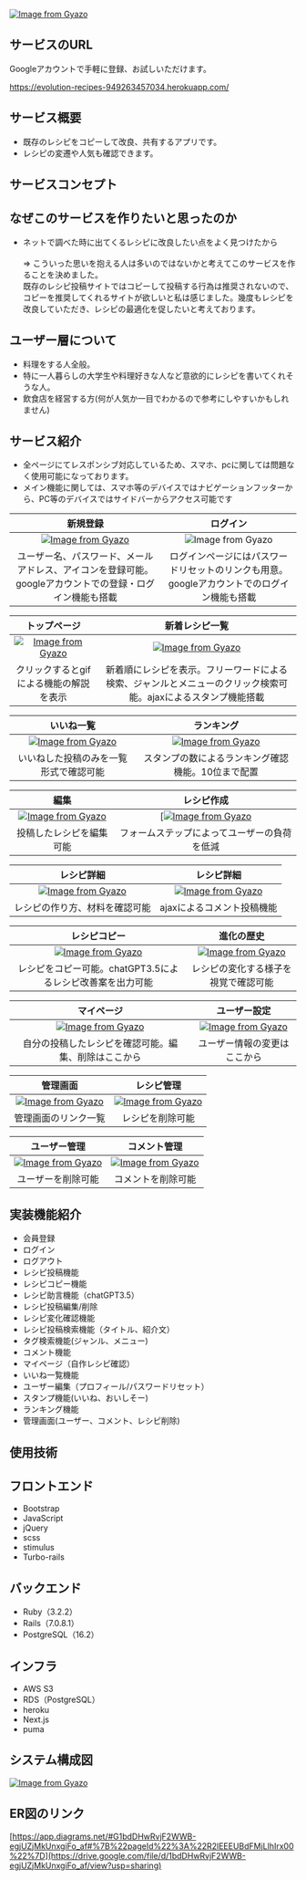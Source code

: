 [![Image from Gyazo](https://i.gyazo.com/9c1b955b774903b6e9ddee51f4425be5.png)](https://gyazo.com/9c1b955b774903b6e9ddee51f4425be5)

## サービスのURL

Googleアカウントで手軽に登録、お試しいただけます。

https://evolution-recipes-949263457034.herokuapp.com/

## サービス概要
- 既存のレシピをコピーして改良、共有するアプリです。
- レシピの変遷や人気も確認できます。

## サービスコンセプト
## なぜこのサービスを作りたいと思ったのか
  
- ネットで調べた時に出てくるレシピに改良したい点をよく見つけたから<br><br>
  => こういった思いを抱える人は多いのではないかと考えてこのサービスを作ることを決めました。<br>
     既存のレシピ投稿サイトではコピーして投稿する行為は推奨されないので、コピーを推奨してくれるサイトが欲しいと私は感じました。幾度もレシピを改良していただき、レシピの最適化を促したいと考えております。

## ユーザー層について
- 料理をする人全般。
- 特に一人暮らしの大学生や料理好きな人など意欲的にレシピを書いてくれそうな人。
- 飲食店を経営する方(何が人気か一目でわかるので参考にしやすいかもしれません)

## サービス紹介

- 全ページにてレスポンシブ対応しているため、スマホ、pcに関しては問題なく使用可能になっております。
- メイン機能に関しては、スマホ等のデバイスではナビゲーションフッターから、PC等のデバイスではサイドバーからアクセス可能です

| 新規登録 | ログイン |
|:-------:|:-------:|
| [![Image from Gyazo](https://i.gyazo.com/0453a239286007b7413a15de52669d44.png)](https://gyazo.com/0453a239286007b7413a15de52669d44) | ![Image from Gyazo](https://i.gyazo.com/7a6cf2083c31bcbcc78885b7df3d50dd.png)|
| ユーザー名、パスワード、メールアドレス、アイコンを登録可能。googleアカウントでの登録・ログイン機能も搭載  | ログインページにはパスワードリセットのリンクも用意。googleアカウントでのログイン機能も搭載 |

| トップページ| 新着レシピ一覧 |
|:-------:|:-------:|
| [![Image from Gyazo](https://i.gyazo.com/b63ed60a00a0399a990c5ac3c58b3635.png)](https://gyazo.com/b63ed60a00a0399a990c5ac3c58b3635) | [![Image from Gyazo](https://i.gyazo.com/51faa97476bca0063f56090b4e4d6bc1.png)](https://gyazo.com/51faa97476bca0063f56090b4e4d6bc1)|
| クリックするとgifによる機能の解説を表示  | 新着順にレシピを表示。フリーワードによる検索、ジャンルとメニューのクリック検索可能。ajaxによるスタンプ機能搭載 |

| いいね一覧 | ランキング　|
|:-------:|:-------:|
| [![Image from Gyazo](https://i.gyazo.com/3f568b96a5ff7dfe680f605ae9110446.png)](https://gyazo.com/3f568b96a5ff7dfe680f605ae9110446) | [![Image from Gyazo](https://i.gyazo.com/1bff2a69e6396bdac2b3ce22eeafd494.png)](https://gyazo.com/1bff2a69e6396bdac2b3ce22eeafd494)|
| いいねした投稿のみを一覧形式で確認可能 | スタンプの数によるランキング確認機能。10位まで配置 |

| 編集 | レシピ作成　|
|:-------:|:-------:|
| [![Image from Gyazo](https://i.gyazo.com/eb87c763ec8ff5f0e8dd19ee722fe08d.png)](https://gyazo.com/eb87c763ec8ff5f0e8dd19ee722fe08d)| [[![Image from Gyazo](https://i.gyazo.com/06fc66cdf755d31815b2830db699b179.gif)](https://gyazo.com/06fc66cdf755d31815b2830db699b179)|
| 投稿したレシピを編集可能 | フォームステップによってユーザーの負荷を低減 |

| レシピ詳細 | レシピ詳細　|
|:-------:|:-------:|
| [![Image from Gyazo](https://i.gyazo.com/380ffe0300d0a77128f05da2e1f9303a.png)](https://gyazo.com/380ffe0300d0a77128f05da2e1f9303a)| [![Image from Gyazo](https://i.gyazo.com/2c4412737de0c7de887cef12d3464e60.png)](https://gyazo.com/2c4412737de0c7de887cef12d3464e60)|
| レシピの作り方、材料を確認可能 | ajaxによるコメント投稿機能 |

| レシピコピー | 進化の歴史　|
|:-------:|:-------:|
| [![Image from Gyazo](https://i.gyazo.com/b5b125fb463fe8b46ea4af65f6656384.png)](https://gyazo.com/b5b125fb463fe8b46ea4af65f6656384)| [![Image from Gyazo](https://i.gyazo.com/3c99c6fe46f18f76b4e7d2c49962ed8c.png)](https://gyazo.com/3c99c6fe46f18f76b4e7d2c49962ed8c)|
| レシピをコピー可能。chatGPT3.5によるレシピ改善案を出力可能 | レシピの変化する様子を視覚で確認可能 |

| マイページ | ユーザー設定　|
|:-------:|:-------:|
| [![Image from Gyazo](https://i.gyazo.com/53d6c5c79e789278b673cca902b9b21a.png)](https://gyazo.com/53d6c5c79e789278b673cca902b9b21a)| [![Image from Gyazo](https://i.gyazo.com/190c5ecf9682d145a136316324d18882.png)](https://gyazo.com/190c5ecf9682d145a136316324d18882)|
| 自分の投稿したレシピを確認可能。編集、削除はここから | ユーザー情報の変更はここから |

| 管理画面 | レシピ管理　|
|:-------:|:-------:|
| [![Image from Gyazo](https://i.gyazo.com/95cf2dc50dc28f2e420cafe32fd1652b.png)](https://gyazo.com/95cf2dc50dc28f2e420cafe32fd1652b)| [![Image from Gyazo](https://i.gyazo.com/0b7b88fba843e0f0c584a5869b0e8f13.png)](https://gyazo.com/0b7b88fba843e0f0c584a5869b0e8f13)|
| 管理画面のリンク一覧 | レシピを削除可能 |

| ユーザー管理 | コメント管理　|
|:-------:|:-------:|
| [![Image from Gyazo](https://i.gyazo.com/e84abd715bd9b5dce45caeeb379deb26.png)](https://gyazo.com/e84abd715bd9b5dce45caeeb379deb26)| [![Image from Gyazo](https://i.gyazo.com/d555daaf93518e55c5e47b96487caefa.png)](https://gyazo.com/d555daaf93518e55c5e47b96487caefa)|
| ユーザーを削除可能 | コメントを削除可能 |

## 実装機能紹介
- 会員登録
- ログイン
- ログアウト
- レシピ投稿機能
- レシピコピー機能
- レシピ助言機能（chatGPT3.5）
- レシピ投稿編集/削除
- レシピ変化確認機能
- レシピ投稿検索機能（タイトル、紹介文）
- タグ検索機能(ジャンル、メニュー)
- コメント機能
- マイページ（自作レシピ確認）
- いいね一覧機能
- ユーザー編集（プロフィール/パスワードリセット）
- スタンプ機能(いいね、おいしそー)
- ランキング機能
- 管理画面(ユーザー、コメント、レシピ削除)

## 使用技術

## フロントエンド
- Bootstrap
- JavaScript
- jQuery
- scss
- stimulus
- Turbo-rails
  
## バックエンド
- Ruby（3.2.2）
- Rails（7.0.8.1）
- PostgreSQL（16.2）

## インフラ
- AWS S3
- RDS（PostgreSQL）
- heroku
- Next.js
- puma

## システム構成図

[![Image from Gyazo](https://i.gyazo.com/bd9936f3091feb6470e66910db9fecaf.png)](https://gyazo.com/bd9936f3091feb6470e66910db9fecaf)

## ER図のリンク

[https://app.diagrams.net/#G1bdDHwRvjF2WWB-egjUZjMkUnxgiFo_af#%7B%22pageId%22%3A%22R2lEEEUBdFMjLlhIrx00%22%7D](https://drive.google.com/file/d/1bdDHwRvjF2WWB-egjUZjMkUnxgiFo_af/view?usp=sharing)
